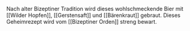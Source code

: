 Nach alter Bizeptiner Tradition wird dieses wohlschmeckende Bier mit [[Wilder Hopfen]], [[Gerstensaft]] und [[Bärenkraut]] gebraut. Dieses Geheimrezept wird  vom [[Bizeptiner Orden]] streng bewart. 